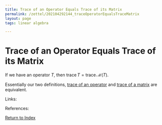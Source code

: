```yaml
---
title: Trace of an Operator Equals Trace of its Matrix
permalink: /zettel/202104292144_traceOperatorEqualsTraceMatrix
layout: page
tags: linear algebra

---
```

# Trace of an Operator Equals Trace of its Matrix

If we have an operator $T$, then $\mathrm{trace} \, T = \mathrm{trace} \, \mathcal{M} (T)$.

Essentially our two definitions, [trace of an operator](202104292131_traceOperatorDefinition) and [trace of a matrix](202104292137_traceMatrixDefinition) 
are equivalent.

Links: 

References: 

[Return to Index](index)
